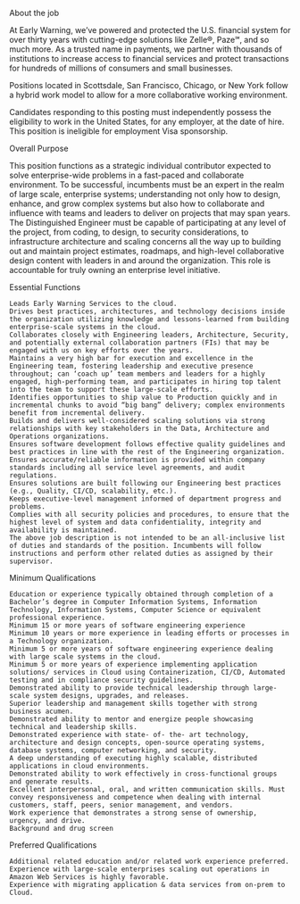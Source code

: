  About the job

At Early Warning, we’ve powered and protected the U.S. financial system for over thirty years with cutting-edge solutions like Zelle®, Paze℠, and so much more. As a trusted name in payments, we partner with thousands of institutions to increase access to financial services and protect transactions for hundreds of millions of consumers and small businesses.

Positions located in Scottsdale, San Francisco, Chicago, or New York follow a hybrid work model to allow for a more collaborative working environment.

Candidates responding to this posting must independently possess the eligibility to work in the United States, for any employer, at the date of hire. This position is ineligible for employment Visa sponsorship.

Overall Purpose

This position functions as a strategic individual contributor expected to solve enterprise-wide problems in a fast-paced and collaborate environment. To be successful, incumbents must be an expert in the realm of large scale, enterprise systems; understanding not only how to design, enhance, and grow complex systems but also how to collaborate and influence with teams and leaders to deliver on projects that may span years. The Distinguished Engineer must be capable of participating at any level of the project, from coding, to design, to security considerations, to infrastructure architecture and scaling concerns all the way up to building out and maintain project estimates, roadmaps, and high-level collaborative design content with leaders in and around the organization. This role is accountable for truly owning an enterprise level initiative.

Essential Functions

    Leads Early Warning Services to the cloud.
    Drives best practices, architectures, and technology decisions inside the organization utilizing knowledge and lessons-learned from building enterprise-scale systems in the cloud.
    Collaborates closely with Engineering leaders, Architecture, Security, and potentially external collaboration partners (FIs) that may be engaged with us on key efforts over the years.
    Maintains a very high bar for execution and excellence in the Engineering team, fostering leadership and executive presence throughout; can ‘coach up’ team members and leaders for a highly engaged, high-performing team, and participates in hiring top talent into the team to support these large-scale efforts.
    Identifies opportunities to ship value to Production quickly and in incremental chunks to avoid “big bang” delivery; complex environments benefit from incremental delivery.
    Builds and delivers well-considered scaling solutions via strong relationships with key stakeholders in the Data, Architecture and Operations organizations.
    Ensures software development follows effective quality guidelines and best practices in line with the rest of the Engineering organization.
    Ensures accurate/reliable information is provided within company standards including all service level agreements, and audit regulations.
    Ensures solutions are built following our Engineering best practices (e.g., Quality, CI/CD, scalability, etc.).
    Keeps executive-level management informed of department progress and problems.
    Complies with all security policies and procedures, to ensure that the highest level of system and data confidentiality, integrity and availability is maintained.
    The above job description is not intended to be an all-inclusive list of duties and standards of the position. Incumbents will follow instructions and perform other related duties as assigned by their supervisor.

Minimum Qualifications

    Education or experience typically obtained through completion of a Bachelor’s degree in Computer Information Systems, Information Technology, Information Systems, Computer Science or equivalent professional experience.
    Minimum 15 or more years of software engineering experience
    Minimum 10 years or more experience in leading efforts or processes in a Technology organization.
    Minimum 5 or more years of software engineering experience dealing with large scale systems in the cloud.
    Minimum 5 or more years of experience implementing application solutions/ services in Cloud using Containerization, CI/CD, Automated testing and in compliance security guidelines.
    Demonstrated ability to provide technical leadership through large-scale system designs, upgrades, and releases.
    Superior leadership and management skills together with strong business acumen.
    Demonstrated ability to mentor and energize people showcasing technical and leadership skills.
    Demonstrated experience with state- of- the- art technology, architecture and design concepts, open-source operating systems, database systems, computer networking, and security.
    A deep understanding of executing highly scalable, distributed applications in cloud environments.
    Demonstrated ability to work effectively in cross-functional groups and generate results.
    Excellent interpersonal, oral, and written communication skills. Must convey responsiveness and competence when dealing with internal customers, staff, peers, senior management, and vendors.
    Work experience that demonstrates a strong sense of ownership, urgency, and drive.
    Background and drug screen

Preferred Qualifications

    Additional related education and/or related work experience preferred.
    Experience with large-scale enterprises scaling out operations in Amazon Web Services is highly favorable.
    Experience with migrating application & data services from on-prem to Cloud.